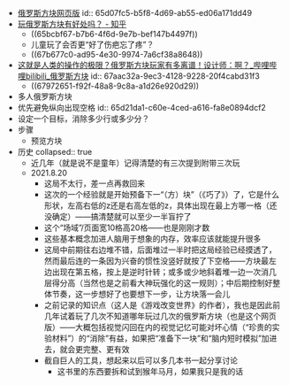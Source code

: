 - [俄罗斯方块网页版](https://www.minesweeper.cn/falling/)
  id:: 65d07fc5-b5f8-4d69-ab55-ed06a171dd49
- [玩俄罗斯方块有好处吗？ - 知乎](https://www.zhihu.com/question/313544263)
	- ((65bcbf67-b7b6-4f6d-9e7b-bef147b4497f))
	- 儿童玩了会否更“好了伤疤忘了疼”？
	- ((67b677c0-ad95-4e30-9974-7a6cf38a8648))
- [这就是人类的操作的极限？俄罗斯方块玩家有多离谱！设计师：啊？_哔哩哔哩bilibili_俄罗斯方块](https://www.bilibili.com/video/BV1fr4y1o7Vg)
  id:: 67aac32a-9ec3-4128-9228-20f4cabd31f3
	- ((67972651-f92f-48a8-9c8a-a1d26e920d29))
- 多人俄罗斯方块
- 优先避免纵向出现空格
  id:: 65d21da1-c60e-4ced-a616-fa8e0894dcf2
- 设定一个目标，消除多少行或多少分？
- 步骤
	- 预览方块
- 历史
  collapsed:: true
	- 近几年（就是说不是童年）记得清楚的有三次提到附带三次玩
	- 2021.8.20
		- 这局不太行，差一点再救回来
		- 这次的一个经验就是开始预备下一“（方）块”（《巧了》）了，它是什么形状，左高右低的z还是右高左低的z，具体出现在最上方哪一格（还没确定）——搞清楚就可以至少一半盲拧了
		- 这个“场域”/页面宽10格高20格——也是刚刚才数
		- 这些基本概念加进人脑用于想象的内存，效率应该就能提升很多
		- 这局中前期往右边堆不错，后面堆过一半时把这局经验已经摸透了，然而最后连的一条因为兴奋的惯性没竖好就按了下空格——方块最左边出现在第五格，按上是逆时针转；或多或少地斜着堆一边一次消几层得分高（当然也是之前看大神玩强化的这一规则）；中后期控制好整体节奏，这一步想好了也要想下一步，让方块落一会儿
		- 之前记录的知识点（这人是《游戏改变世界》的作者），我也是因此前几年试着玩了几次不知道哪年玩过几次的俄罗斯方块（也是这个网页版）——大概包括视觉闪回在内的视觉记忆可能对坏心情（“珍贵的实验材料”）的“消除”有益，如果把“准备下一块”和“脑内短时模拟”加进去，就会更完整、更有效
		- 截自巨人的工具，想起来以后可以多几本书一起分享讨论
			- 这书里的东西要拆和试到猴年马月，如果我只是我的话